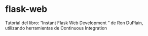 flask-web
=========

Tutorial del libro: “Instant Flask Web Development “ de Ron DuPlain, utilizando herramientas de Continuous Integration
